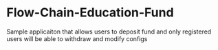 # Flow-Chain-Education-Fund
Sample applicaiton that allows users to deposit fund and only registered users will be able to withdraw and modify configs
